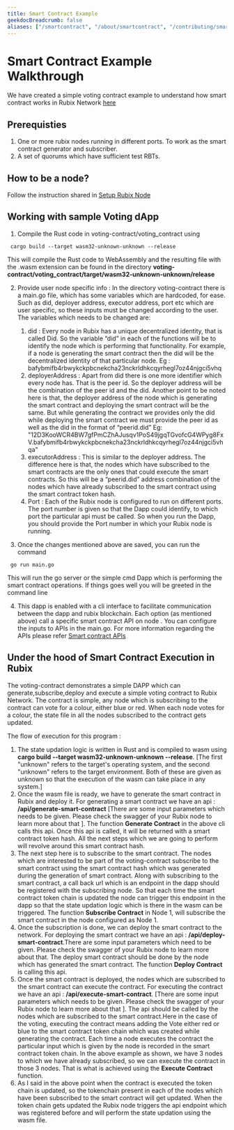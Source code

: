```yaml
---
title: Smart Contract Example
geekdocBreadcrumb: false
aliases: ["/smartcontract", "/about/smartcontract", "/contributing/smartcontract"]
---
```



# Smart Contract Example Walkthrough

We have created a simple voting contract example to understand how smart contract works in Rubix Network
[here](https://github.com/rubixchain/Rubix-Smart-Contract-Examples)

## Prerequisties

1. One or more rubix nodes running in different ports. To work as the smart contract generator and subscriber.
2. A set of quorums which have sufficient test RBTs.

## How to be a node?

Follow the instruction shared in <a href="/node-setup"> Setup Rubix Node </a>
## Working with sample Voting dApp

1. Compile the Rust code in voting-contract/voting_contract using

```
 cargo build --target wasm32-unknown-unknown --release
```
This will compile the Rust code to WebAssembly and the resulting file with the .wasm extension can be found in the directory **voting-contract/voting_contract/target/wasm32-unknown-unknown/release**

2. Provide user node specific info : In the directory voting-contract there is a main.go file, which has some variables which are hardcoded, for ease.  Such as did, deployer address, executor address, port etc which are user specific, so these inputs must be changed according to the user. The variables which needs to be changed are:
   1. did : Every node in Rubix has a unique decentralized identity, that is called Did. So the variable “did” in each of the functions will be to identify the node which is performing that functionality.  For example, if a node is generating the smart contract then the did will be the decentralized identity of that particular node. Eg : bafybmifb4rbwykckpbcnekcha23nckrldhkcqyrhegl7oz44njgci5vhq
   2. deployerAddress : Apart from did there is one more identifier which every node has. That is the peer id. So the deployer address will be the combination of the peer id and the did. Another point to be noted here is that, the deployer address of the node which is generating the smart contract and deploying the smart contract will be the same. But while generating the contract we provides only the did while deploying the smart contract we must provide the peer id as well as the did in the format of “peerid.did” Eg: "12D3KooWCR4BW7gfPmCZhAJusqv1PoS49jgqTGvofcG4WPyg8FxV.bafybmifb4rbwykckpbcnekcha23nckrldhkcqyrhegl7oz44njgci5vhqa"
   3. executorAddress : This is similar to the deployer address. The difference here is that, the nodes which have subscribed to the smart contracts are the only ones that could execute the smart contracts. So this will be a “peerid.did” address combination of the nodes which have already subscribed to the smart contract using the smart contract token hash.
   4. Port : Each of the Rubix node is configured to run on different ports. The port number is given so that the Dapp could identify, to which port the particular api must be called. So when you run the Dapp, you should provide the Port number in which your Rubix node is running.

3. Once the changes mentioned above are saved, you can run the command

```
 go run main.go
```
This will run the go server or the simple cmd Dapp which is performing the smart contract operations. If things goes well you will be greeted in the command line

4. This dapp is enabled with a cli interface to facilitate communication between the dapp and rubix  blockchain.  Each option (as mentioned above) call a specific smart contract API on node . You can configure the inputs to APIs in the main.go. For more information regarding the APIs please refer [Smart contract APIs](https://learn.rubix.net/smartcontractapi/)

## Under the hood of Smart Contract Execution in Rubix

The voting-contract demonstrates a simple DAPP which can generate,subscribe,deploy and execute a simple voting contract to Rubix Network. The contract is simple, any node which is subscribing to the contract can vote for a colour, either blue or red. When each node votes for a colour, the state file in all the nodes subscribed to the contract gets updated.

The flow of execution for this program :

1. The state updation logic is written in Rust and is compiled to wasm using **cargo build --target wasm32-unknown-unknown --release**. [The first "unknown" refers to the target's operating system, and the second "unknown" refers to the target environment. Both of these are given as unknown so that the execution of the wasm can take place in any system.]
2. Once the wasm file is ready, we have to generate the smart contract in Rubix and deploy it. For generating a smart contract we have an api : **/api/generate-smart-contract** [There are some input parameters which needs to be given. Please check the swagger of your Rubix node to learn more about that ]. The function **Generate Contract** in the above cli calls this api. Once this api is called, it will be returned with a smart contract token hash. All the next steps which we are going to perform will revolve around this smart contract hash.
3. The next step here is to subscribe to the smart contract. The nodes which are interested to be part of the voting-contract subscribe to the smart contract using the smart contract hash which was generated during the generation of smart contract. Along with subscribing to the smart contract, a call back url which is an endpoint in the dapp should be registered with the subscribing node. So that each time the smart contract token chain is updated the node can trigger this endpoint in the dapp so that the state updation logic which is there in the wasm can be triggered. The function **Subscribe Contract** in Node 1, will subscribe the smart contract in the node configured as Node 1.
4. Once the subscription is done, we can deploy the smart contract to the network. For deploying the smart contract we have an api : **/api/deploy-smart-contract**.There are some input parameters which need to be given. Please check the swagger of your Rubix node to learn more about that. The deploy smart contract should be done by the node which has generated the smart contract. The function **Deploy Contract** is calling this api.
5. Once the smart contract is deployed, the nodes which are subscribed to the smart contract can execute the contract. For executing the contract we have an api : **/api/execute-smart-contract**. [There are some input parameters which needs to be given. Please check the swagger of your Rubix node to learn more about that ]. The api should be called by the nodes which are subscribed to the smart contract.Here in the case of the voting, executing the contract means adding the Vote either red or blue to the smart contract token chain which was created while generating the contract. Each time a node executes the contract the particular input which is given by the node is recorded in the smart contract token chain. In the above example as shown, we have 3 nodes to which we have already subscribed, so we can execute the contract in those 3 nodes. That is what is achieved using the **Execute Contract** function.
6. As I said in the above point when the contract is executed the token chain is updated, so the tokenchain present in each of the nodes which have been subscribed to the smart contract will get updated. When the token chain gets updated the Rubix node triggers the api endpoint which was registered before and will perform the state updation using the wasm file.
